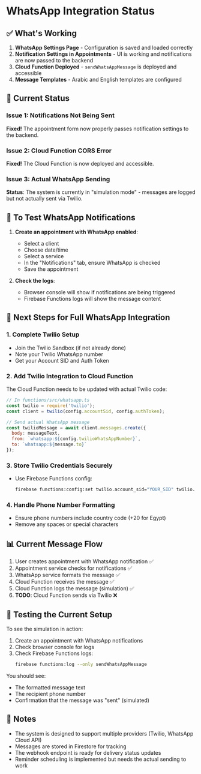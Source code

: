 # WhatsApp Integration Status

## ✅ What's Working

1. **WhatsApp Settings Page** - Configuration is saved and loaded correctly
2. **Notification Settings in Appointments** - UI is working and notifications are now passed to the backend
3. **Cloud Function Deployed** - `sendWhatsAppMessage` is deployed and accessible
4. **Message Templates** - Arabic and English templates are configured

## 🔧 Current Status

### Issue 1: Notifications Not Being Sent
**Fixed!** The appointment form now properly passes notification settings to the backend.

### Issue 2: Cloud Function CORS Error
**Fixed!** The Cloud Function is now deployed and accessible.

### Issue 3: Actual WhatsApp Sending
**Status**: The system is currently in "simulation mode" - messages are logged but not actually sent via Twilio.

## 📱 To Test WhatsApp Notifications

1. **Create an appointment with WhatsApp enabled**:
   - Select a client
   - Choose date/time
   - Select a service
   - In the "Notifications" tab, ensure WhatsApp is checked
   - Save the appointment

2. **Check the logs**:
   - Browser console will show if notifications are being triggered
   - Firebase Functions logs will show the message content

## 🚀 Next Steps for Full WhatsApp Integration

### 1. Complete Twilio Setup
- Join the Twilio Sandbox (if not already done)
- Note your Twilio WhatsApp number
- Get your Account SID and Auth Token

### 2. Add Twilio Integration to Cloud Function
The Cloud Function needs to be updated with actual Twilio code:

```javascript
// In functions/src/whatsapp.ts
const twilio = require('twilio');
const client = twilio(config.accountSid, config.authToken);

// Send actual WhatsApp message
const twilioMessage = await client.messages.create({
  body: messageText,
  from: `whatsapp:${config.twilioWhatsAppNumber}`,
  to: `whatsapp:${message.to}`
});
```

### 3. Store Twilio Credentials Securely
- Use Firebase Functions config:
  ```bash
  firebase functions:config:set twilio.account_sid="YOUR_SID" twilio.auth_token="YOUR_TOKEN"
  ```

### 4. Handle Phone Number Formatting
- Ensure phone numbers include country code (+20 for Egypt)
- Remove any spaces or special characters

## 📊 Current Message Flow

1. User creates appointment with WhatsApp notification ✅
2. Appointment service checks for notifications ✅
3. WhatsApp service formats the message ✅
4. Cloud Function receives the message ✅
5. Cloud Function logs the message (simulation) ✅
6. **TODO**: Cloud Function sends via Twilio ❌

## 🧪 Testing the Current Setup

To see the simulation in action:
1. Create an appointment with WhatsApp notifications
2. Check browser console for logs
3. Check Firebase Functions logs:
   ```bash
   firebase functions:log --only sendWhatsAppMessage
   ```

You should see:
- The formatted message text
- The recipient phone number
- Confirmation that the message was "sent" (simulated)

## 📝 Notes

- The system is designed to support multiple providers (Twilio, WhatsApp Cloud API)
- Messages are stored in Firestore for tracking
- The webhook endpoint is ready for delivery status updates
- Reminder scheduling is implemented but needs the actual sending to work